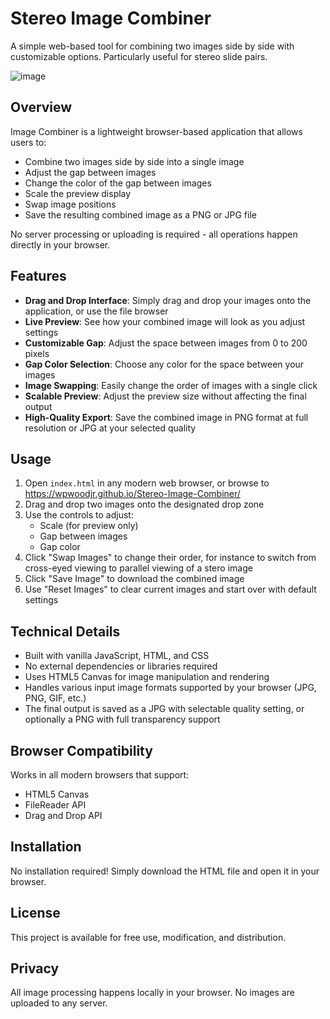 # Stereo Image Combiner

A simple web-based tool for combining two images side by side with customizable options.  Particularly useful for stereo slide pairs.

![image](https://github.com/user-attachments/assets/f5726ce8-f46b-4a50-a4db-27461eb6d69a)

## Overview

Image Combiner is a lightweight browser-based application that allows users to:
- Combine two images side by side into a single image
- Adjust the gap between images
- Change the color of the gap between images
- Scale the preview display
- Swap image positions
- Save the resulting combined image as a PNG or JPG file

No server processing or uploading is required - all operations happen directly in your browser.

## Features

- **Drag and Drop Interface**: Simply drag and drop your images onto the application, or use the file browser
- **Live Preview**: See how your combined image will look as you adjust settings
- **Customizable Gap**: Adjust the space between images from 0 to 200 pixels
- **Gap Color Selection**: Choose any color for the space between your images
- **Image Swapping**: Easily change the order of images with a single click
- **Scalable Preview**: Adjust the preview size without affecting the final output
- **High-Quality Export**: Save the combined image in PNG format at full resolution or JPG at your selected quality

## Usage

1. Open `index.html` in any modern web browser, or browse to https://wpwoodjr.github.io/Stereo-Image-Combiner/
2. Drag and drop two images onto the designated drop zone
3. Use the controls to adjust:
   - Scale (for preview only)
   - Gap between images
   - Gap color
4. Click "Swap Images" to change their order, for instance to switch from cross-eyed viewing to parallel viewing of a stero image
5. Click "Save Image" to download the combined image
6. Use "Reset Images" to clear current images and start over with default settings

## Technical Details

- Built with vanilla JavaScript, HTML, and CSS
- No external dependencies or libraries required
- Uses HTML5 Canvas for image manipulation and rendering
- Handles various input image formats supported by your browser (JPG, PNG, GIF, etc.)
- The final output is saved as a JPG with selectable quality setting, or optionally a PNG with full transparency support

## Browser Compatibility

Works in all modern browsers that support:
- HTML5 Canvas
- FileReader API
- Drag and Drop API

## Installation

No installation required! Simply download the HTML file and open it in your browser.

## License

This project is available for free use, modification, and distribution.

## Privacy

All image processing happens locally in your browser. No images are uploaded to any server.
